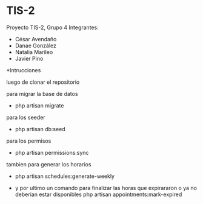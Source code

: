 # TIS-2
Proyecto TIS-2, Grupo 4
Integrantes:
- César Avendaño
- Danae González
- Natalia Marileo
- Javier Pino


*Intrucciones 

luego de clonar el repositorio

para migrar la base de datos
- php artisan migrate

para los seeder
- php artisan db:seed

para los permisos 
- php artisan permissions:sync

tambien para generar los horarios
- php artisan schedules:generate-weekly

- y por ultimo un comando para finalizar las horas que expirararon o ya no deberian estar disponibles
php artisan appointments:mark-expired
